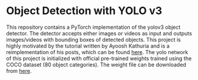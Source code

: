 # Object Detection with YOLO v3

This repository contains a PyTorch implementation of the yolov3 object detector. The detector accepts
either images or videos as input and outputs images/videos with bounding boxes of detected objects.
This project is highly motivated by the tutorial written by Ayoosh Kathuria and is a reimplementation 
of his posts, which can be found [here](https://blog.paperspace.com/how-to-implement-a-yolo-object-detector-in-pytorch/).
The yolo network of this project is initialized with official pre-trained weights trained using the COCO 
dataset (80 object categories). The weight file can be downloaded from [here](https://pjreddie.com/media/files/yolov3.weights).